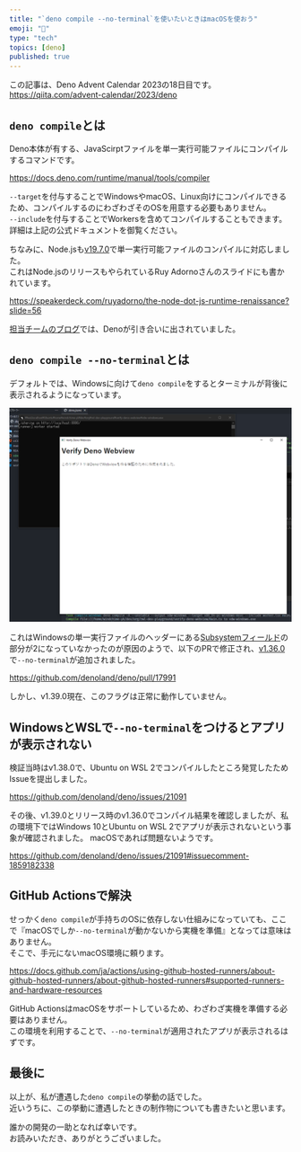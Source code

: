 ```yaml
---
title: "`deno compile --no-terminal`を使いたいときはmacOSを使おう"
emoji: "🍎"
type: "tech"
topics: [deno]
published: true
---
```

この記事は、Deno Advent Calendar 2023の18日目です。
https://qiita.com/advent-calendar/2023/deno

## `deno compile`とは
Deno本体が有する、JavaScirptファイルを単一実行可能ファイルにコンパイルするコマンドです。

https://docs.deno.com/runtime/manual/tools/compiler

`--target`を付与することでWindowsやmacOS、Linux向けにコンパイルできるため、コンパイルするのにわざわざそのOSを用意する必要もありません。  
`--include`を付与することでWorkersを含めてコンパイルすることもできます。  
詳細は上記の公式ドキュメントを御覧ください。

ちなみに、Node.jsも[v19.7.0](https://github.com/nodejs/node/releases/tag/v19.7.0)で単一実行可能ファイルのコンパイルに対応しました。  
これはNode.jsのリリースもやられているRuy Adornoさんのスライドにも書かれています。

https://speakerdeck.com/ruyadorno/the-node-dot-js-runtime-renaissance?slide=56

[担当チームのブログ](https://github.com/nodejs/single-executable/blob/main/blog/2022-08-05-an-overview-of-the-current-state.md)では、Denoが引き合いに出されていました。

## `deno compile --no-terminal`とは
デフォルトでは、Windowsに向けて`deno compile`をするとターミナルが背後に表示されるようになっています。

![Untitled](/images/deno-compile-no-terminal-bug/show-terminal.png)

これはWindowsの単一実行ファイルのヘッダーにある[Subsystemフィールド](https://learn.microsoft.com/ja-jp/windows/win32/debug/pe-format#windows-subsystem)の部分が2になっていなかったのが原因のようで、以下のPRで修正され、[v1.36.0](https://github.com/denoland/deno/releases/tag/v1.36.0)で`--no-terminal`が追加されました。

https://github.com/denoland/deno/pull/17991

しかし、v1.39.0現在、このフラグは正常に動作していません。

## WindowsとWSLで`--no-terminal`をつけるとアプリが表示されない
検証当時はv1.38.0で、Ubuntu on WSL 2でコンパイルしたところ発覚したためIssueを提出しました。

https://github.com/denoland/deno/issues/21091

その後、v1.39.0とリリース時のv1.36.0でコンパイル結果を確認しましたが、私の環境下ではWindows 10とUbuntu on WSL 2でアプリが表示されないという事象が確認されました。
macOSであれば問題ないようです。

https://github.com/denoland/deno/issues/21091#issuecomment-1859182338 

## GitHub Actionsで解決
せっかく`deno compile`が手持ちのOSに依存しない仕組みになっていても、ここで『macOSでしか`--no-terminal`が動かないから実機を準備』となっては意味はありません。  
そこで、手元にないmacOS環境に頼ります。

https://docs.github.com/ja/actions/using-github-hosted-runners/about-github-hosted-runners/about-github-hosted-runners#supported-runners-and-hardware-resources

GitHub ActionsはmacOSをサポートしているため、わざわざ実機を準備する必要はありません。  
この環境を利用することで、`--no-terminal`が適用されたアプリが表示されるはずです。

## 最後に
以上が、私が遭遇した`deno compile`の挙動の話でした。  
近いうちに、この挙動に遭遇したときの制作物についても書きたいと思います。

誰かの開発の一助となれば幸いです。  
お読みいただき、ありがとうございました。
